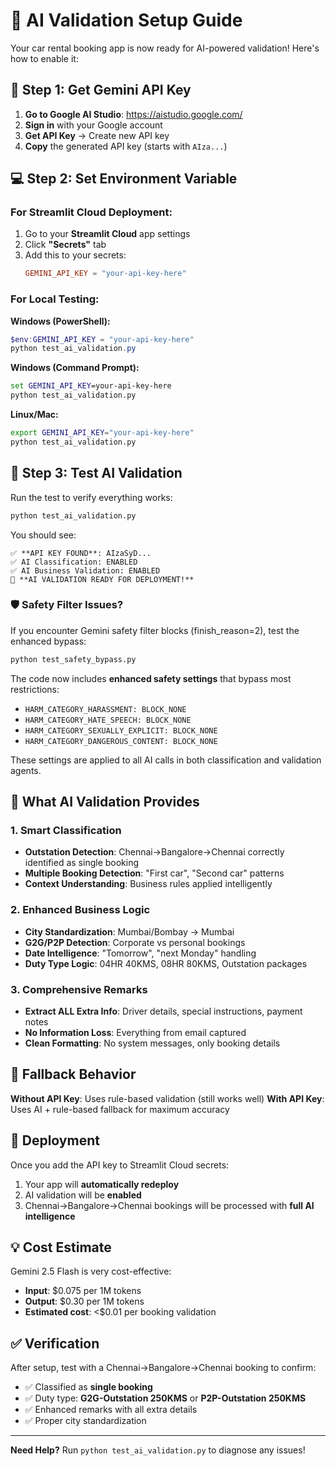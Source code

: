 # 🤖 AI Validation Setup Guide

Your car rental booking app is now ready for AI-powered validation! Here's how to enable it:

## 🔑 Step 1: Get Gemini API Key

1. **Go to Google AI Studio**: https://aistudio.google.com/
2. **Sign in** with your Google account
3. **Get API Key** → Create new API key
4. **Copy** the generated API key (starts with `AIza...`)

## 💻 Step 2: Set Environment Variable

### For Streamlit Cloud Deployment:
1. Go to your **Streamlit Cloud** app settings
2. Click **"Secrets"** tab  
3. Add this to your secrets:
   ```toml
   GEMINI_API_KEY = "your-api-key-here"
   ```

### For Local Testing:
**Windows (PowerShell):**
```powershell
$env:GEMINI_API_KEY = "your-api-key-here"
python test_ai_validation.py
```

**Windows (Command Prompt):**
```cmd
set GEMINI_API_KEY=your-api-key-here
python test_ai_validation.py
```

**Linux/Mac:**
```bash
export GEMINI_API_KEY="your-api-key-here"
python test_ai_validation.py
```

## 🧪 Step 3: Test AI Validation

Run the test to verify everything works:
```bash
python test_ai_validation.py
```

You should see:
```
✅ **API KEY FOUND**: AIzaSyD...
✅ AI Classification: ENABLED
✅ AI Business Validation: ENABLED
🚀 **AI VALIDATION READY FOR DEPLOYMENT!**
```

### 🛡️ Safety Filter Issues?

If you encounter Gemini safety filter blocks (finish_reason=2), test the enhanced bypass:
```bash
python test_safety_bypass.py
```

The code now includes **enhanced safety settings** that bypass most restrictions:
- `HARM_CATEGORY_HARASSMENT: BLOCK_NONE`
- `HARM_CATEGORY_HATE_SPEECH: BLOCK_NONE` 
- `HARM_CATEGORY_SEXUALLY_EXPLICIT: BLOCK_NONE`
- `HARM_CATEGORY_DANGEROUS_CONTENT: BLOCK_NONE`

These settings are applied to all AI calls in both classification and validation agents.

## 🎯 What AI Validation Provides

### **1. Smart Classification**
- **Outstation Detection**: Chennai→Bangalore→Chennai correctly identified as single booking
- **Multiple Booking Detection**: "First car", "Second car" patterns  
- **Context Understanding**: Business rules applied intelligently

### **2. Enhanced Business Logic**
- **City Standardization**: Mumbai/Bombay → Mumbai
- **G2G/P2P Detection**: Corporate vs personal bookings
- **Date Intelligence**: "Tomorrow", "next Monday" handling
- **Duty Type Logic**: 04HR 40KMS, 08HR 80KMS, Outstation packages

### **3. Comprehensive Remarks**
- **Extract ALL Extra Info**: Driver details, special instructions, payment notes
- **No Information Loss**: Everything from email captured
- **Clean Formatting**: No system messages, only booking details

## 🔄 Fallback Behavior

**Without API Key**: Uses rule-based validation (still works well)
**With API Key**: Uses AI + rule-based fallback for maximum accuracy

## 🚀 Deployment

Once you add the API key to Streamlit Cloud secrets:
1. Your app will **automatically redeploy**
2. AI validation will be **enabled**  
3. Chennai→Bangalore→Chennai bookings will be processed with **full AI intelligence**

## 💡 Cost Estimate

Gemini 2.5 Flash is very cost-effective:
- **Input**: $0.075 per 1M tokens
- **Output**: $0.30 per 1M tokens  
- **Estimated cost**: <$0.01 per booking validation

## ✅ Verification

After setup, test with a Chennai→Bangalore→Chennai booking to confirm:
- ✅ Classified as **single booking**
- ✅ Duty type: **G2G-Outstation 250KMS** or **P2P-Outstation 250KMS**
- ✅ Enhanced remarks with all extra details
- ✅ Proper city standardization

---

**Need Help?** Run `python test_ai_validation.py` to diagnose any issues!